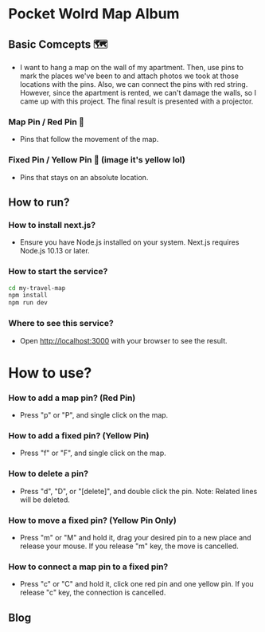 


# Pocket Wolrd Map Album
## Basic Comcepts 🗺️
- I want to hang a map on the wall of my apartment. Then, use pins to mark the places we've been to and attach photos we took at those locations with the pins. Also, we can connect the pins with red string. However, since the apartment is rented, we can't damage the walls, so I came up with this project. The final result is presented with a projector. 

### Map Pin / Red Pin 📌
- Pins that follow the movement of the map.

### Fixed Pin / Yellow Pin 📌 (image it's yellow lol)
- Pins that stays on an absolute location.

## How to run?
### How to install next.js?
- Ensure you have Node.js installed on your system. Next.js requires Node.js 10.13 or later. 

### How to start the service?
```bash
cd my-travel-map
npm install
npm run dev
```

### Where to see this service?
- Open [http://localhost:3000](http://localhost:3000) with your browser to see the result.

# How to use?
### How to add a map pin? (Red Pin)
- Press "p" or "P", and single click on the map.

### How to add a fixed pin? (Yellow Pin)
- Press "f" or "F", and single click on the map.

### How to delete a pin?
- Press "d", "D", or "[delete]", and double click the pin. Note: Related lines will be deleted.

### How to move a fixed pin? (Yellow Pin Only)
- Press "m" or "M" and hold it, drag your desired pin to a new place and release your mouse. If you release "m" key, the move is cancelled.

### How to connect a map pin to a fixed pin?
- Press "c" or "C" and hold it, click one red pin and one yellow pin. If you release "c" key, the connection is cancelled.

## Blog
